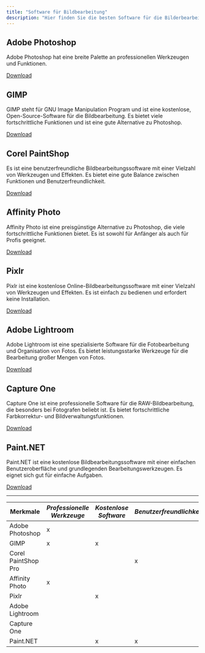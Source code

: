 ```yaml
---
title: "Software für Bildbearbeitung"
description: "Hier finden Sie die besten Software für die Bilderbearbeitung!"
---
```

## Adobe Photoshop
Adobe Photoshop hat eine breite Palette an professionellen Werkzeugen und Funktionen.

[Download](https://www.adobe.com/creativecloud/plans.html?plan=individual&filter=all&promoid=PYPVPZQK&mv=other)


## GIMP
GIMP steht für GNU Image Manipulation Program und ist eine kostenlose, Open-Source-Software für die Bildbearbeitung. Es bietet viele fortschrittliche Funktionen und ist eine gute Alternative zu Photoshop.

[Download](https://www.gimp.org/downloads/)




## Corel PaintShop
Es ist eine benutzerfreundliche Bildbearbeitungssoftware mit einer Vielzahl von Werkzeugen und Effekten. Es bietet eine gute Balance zwischen Funktionen und Benutzerfreundlichkeit.

[Download](https://www.paintshoppro.com/en/pages/free-download/)



## Affinity Photo
Affinity Photo ist eine preisgünstige Alternative zu Photoshop, die viele fortschrittliche Funktionen bietet. Es ist sowohl für Anfänger als auch für Profis geeignet.

[Download](https://affinity.serif.com/en-gb/photo/#buy)



## Pixlr
Pixlr ist eine kostenlose Online-Bildbearbeitungssoftware mit einer Vielzahl von Werkzeugen und Effekten. Es ist einfach zu bedienen und erfordert keine Installation.

[Download](https://pixlr.com/desktop/)



## Adobe Lightroom
Adobe Lightroom ist eine spezialisierte Software für die Fotobearbeitung und Organisation von Fotos. Es bietet leistungsstarke Werkzeuge für die Bearbeitung großer Mengen von Fotos.

[Download](https://www.adobe.com/products/photoshop-lightroom.html)



## Capture One
Capture One ist eine professionelle Software für die RAW-Bildbearbeitung, die besonders bei Fotografen beliebt ist. Es bietet fortschrittliche Farbkorrektur- und Bildverwaltungsfunktionen.

[Download](https://www.captureone.com/en/account/download/capture-one-express-for-fujifilm)


## Paint.NET
Paint.NET ist eine kostenlose Bildbearbeitungssoftware mit einer einfachen Benutzeroberfläche und grundlegenden Bearbeitungswerkzeugen. Es eignet sich gut für einfache Aufgaben.

[Download](https://www.getpaint.net/download.html)

----------------------------------------------------------------------------------------------------------------------------------------------------------------------------


| **Merkmale**        | _Professionelle Werkzeuge_ | _Kostenlose Software_ | _Benutzerfreundlichkeit_ | _RAW-Bildbearbeitung_ |
|---------------------|----------------------------|-----------------------|--------------------------|-----------------------|
| Adobe Photoshop     | x                          |                       |                          |                       |
| GIMP                | x                          | x                     |                          |                       |
| Corel PaintShop Pro |                            |                       | x                        |                       |
| Affinity Photo      | x                          |                       |                          |                       |
| Pixlr               |                            | x                     |                          |                       |
| Adobe Lightroom     |                            |                       |                          |                       |
| Capture One         |                            |                       |                          | x                     |
| Paint.NET           |                            | x                     | x                        |                       |
